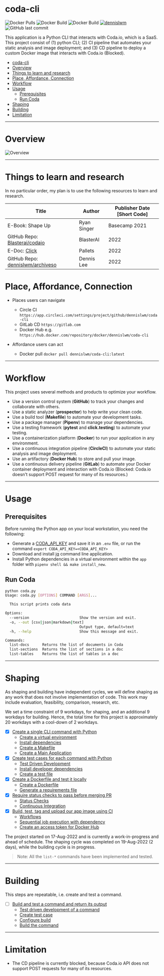 # coda-cli

<!--- See https://shields.io for others or to customize this set of shields.  --->

![Docker Pulls](https://img.shields.io/docker/pulls/dennislwm/coda-cli.svg)
![Docker Build](https://img.shields.io/docker/image-size/dennislwm/coda-cli.svg)
![Docker Build](https://img.shields.io/docker/v/dennislwm/coda-cli.svg)
[![dennislwm](https://circleci.com/gh/dennislwm/coda-cli.svg?style=shield)](https://app.circleci.com/pipelines/github/dennislwm/coda-cli)
![GitHub last commit](https://img.shields.io/github/last-commit/dennislwm/coda-cli?color=red&style=plastic)

This application is a Python CLI that interacts with Coda.io, which is a SaaS. This project consist of (1) python CLI; (2) CI pipeline that automates your static analysis and image deployment; and (3) CD pipeline to deploy a custom Docker image that interacts with Coda.io (Blocked).

<!-- TOC -->

- [coda-cli](#coda-cli)
- [Overview](#overview)
- [Things to learn and research](#things-to-learn-and-research)
- [Place, Affordance, Connection](#place-affordance-connection)
- [Workflow](#workflow)
- [Usage](#usage)
  - [Prerequisites](#prerequisites)
  - [Run Coda](#run-coda)
- [Shaping](#shaping)
- [Building](#building)
- [Limitation](#limitation)

<!-- /TOC -->

---
# Overview

![Overview](img/overview.png)

---
# Things to learn and research

In no particular order, my plan is to use the following resources to learn and research. 

| Title | Author | Publisher Date [Short Code]
|---|---|---|
| E-Book: Shape Up | Ryan Singer | Basecamp 2021
| GitHub Repo: [Blasterai/codaio](https://github.com/Blasterai/codaio) | BlasterAI | 2022
| E-Doc: [Click](https://click.palletsprojects.com) | Pallets | 2022
| GitHub Repo: [dennislwm/archiveso](https://github.com/dennislwm/archiveso) | Dennis Lee | 2022

# Place, Affordance, Connection

* Places users can navigate
  * Circle CI `https://app.circleci.com/settings/project/github/dennislwm/coda-cli`
  * GitLab CD `https://gitlab.com` 
  * Docker Hub e.g. `https://hub.docker.com/repository/docker/dennislwm/coda-cli`
  
* Affordance users can act
  * Docker pull `docker pull dennislwm/coda-cli:latest`

---
# Workflow

This project uses several methods and products to optimize your workflow.
- Use a version control system (**GitHub**) to track your changes and collaborate with others.
- Use a static analyzer (**prospector**) to help write your clean code.
- Use a build tool (**Makefile**) to automate your development tasks.
- Use a package manager (**Pipenv**) to manage your dependencies.
- Use a testing framework (**pytest** and **click.testing**) to automate your testing.
- Use a containerization platform (**Docker**) to run your application in any environment.
- Use a continuous integration pipeline (**CircleCI**) to automate your static analysis and image deployment.
- Use an artifactory (**Docker Hub**) to store and pull your image.
- Use a continuous delivery pipeline (**GitLab**) to automate your Docker container deployment and interaction with Coda.io (Blocked: Coda.io doesn't support POST request for many of its resources.)

---
# Usage

## Prerequisites

Before running the Python app on your local workstation, you need the following:

- Generate a [CODA_API_KEY](https://coda.io) and save it in an `.env` file, or run the command `export CODA_API_KEY=<CODA_API_KEY>`
- Download and install [jq](https://stedolan.github.io/jq/download/) command line application.
- Install Python dependencies in a virtual environment within the `app` folder with `pipenv shell && make install_new`.

## Run Coda

```sh
python coda.py
Usage: coda.py [OPTIONS] COMMAND [ARGS]...

  This script prints coda data

Options:
  --version                       Show the version and exit.
  -o, --out [csv|json|markdown|text]
                                  Output type, default=text
  -h, --help                      Show this message and exit.

Commands:
  list-docs      Returns the list of documents in Coda
  list-sections  Returns the list of sections in a doc
  list-tables    Returns the list of tables in a doc
```

---
# Shaping

As shaping and building have independent cycles, we will define shaping as any work that does not involve implementation of code. This work may include evaluation, feasibility, comparison, research, etc.

We set a time constraint of 9 workdays, for shaping, and an additional 9 workdays for building. Hence, the total time for this project is approximately 20 workdays with a cool-down of 2 workdays.

- [X] [Create a single CLI command with Python](doc/shape01.md#create-a-single-cli-command-with-python)
  - [Create a virtual environment](doc/shape01.md#create-a-virtual-environment)
  - [Install dependencies](doc/shape01.md#install-dependencies)
  - [Create a Makefile](doc/shape01.md#create-a-makefile)
  - [Create a Main Application](doc/shape01.md#create-a-main-application)
- [X] [Create test cases for each command with Python](doc/shape02.md#create-test-cases-for-each-command-with-python)
  - [Test Driven Development](doc/shape02.md#test-driven-development)
  - [Install developer dependencies](doc/shape02.md#install-developer-dependencies)
  - [Create a test file](doc/shape02.md#create-a-test-file)
- [X] [Create a Dockerfile and test it locally](doc/shape03.md#create-a-dockerfile-and-test-it-locally)
  - [Create a Dockerfile](doc/shape03.md#create-a-dockerfile)
  - [Generate a requirements file](doc/shape03.md#generate-a-requirements-file)
- [X] [Require status checks to pass before merging PR](doc/shape04.md#require-status-checks-to-pass-before-merging-pr)
  - [Status Checks](doc/shape04.md#status-checks)
  - [Continuous Integration](doc/shape04.md#continuous-integration)
- [X] [Build, test, tag and upload our app image using CI](doc/shape05.md##build-test-tag-and-upload-our-app-image-using-ci)
  - [Workflows](doc/shape05.md#workflows)
  - [Sequential job execution with dependency](doc/shape05.md#sequential-job-execution-with-dependency)
  - [Create an access token for Docker Hub](doc/shape05.md#create-an-access-token-for-docker-hub)

The project started on 17-Aug-2022 and is currently a work-in-progress and ahead of schedule. The shaping cycle was completed on 19-Aug-2022 (2 days), while the building cycle is in progress.

> Note: All the `list-*` commands have been implemented and tested.

---
# Building

This steps are repeatable, i.e. create and test a command.

- [ ] [Build and test a command and return its output](doc/build01.md#build-and-test-a-command-and-return-its-output)
  - [Test driven development of a command](doc/build01.md#test-driven-development-of-a-command)
  - [Create test case](doc/build01.md#create-test-case)
  - [Configure build](doc/build01.md#configure-build)
  - [Build the command](doc/build01.md#build-the-command)

---
# Limitation

* The CD pipeline is currently blocked, because Coda.io API does not support POST requests for many of its resources. 

